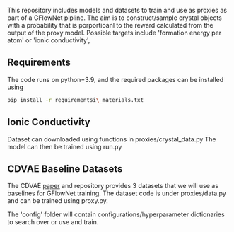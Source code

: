This repository includes models and datasets to train and use as proxies as part of a GFlowNet pipline. The aim is to construct/sample crystal objects with a probability that is porportioanl to the reward calculated from the output of the proxy model. Possible targets include 'formation energy per atom' or 'ionic conductivity',

## Requirements

The code runs on python=3.9, and the required packages can be installed using

```bash
pip install -r requirementsi\_materials.txt
```

## Ionic Conductivity

Dataset can downloaded using functions in proxies/crystal\_data.py
The model can then be trained using run.py

## CDVAE Baseline Datasets

The CDVAE [paper](https://arxiv.org/abs/2110.06197) and repository provides 3 datasets that we will use as baselines for GFlowNet training. The dataset code is under proxies/data.py and can be trained using proxy.py.

The 'config' folder will contain configurations/hyperparameter dictionaries to search over or use and train.
